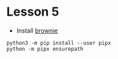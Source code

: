 # Lesson 5
* Install [brownie](https://eth-brownie.readthedocs.io/en/stable/install.html)
```shell
python3 -m pip install --user pipx
python -m pipx ensurepath
```
